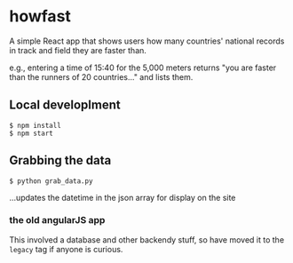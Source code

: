 # howfast

A simple React app that shows users how many countries' national records in track and field they are faster than.

e.g., entering a time of 15:40 for the 5,000 meters returns "you are faster than the runners of 20 countries..." and lists them.

## Local developlment

```
$ npm install
$ npm start
```

## Grabbing the data

```
$ python grab_data.py
```

...updates the datetime in the json array for display on the site


### the old angularJS app

This involved a database and other backendy stuff, so have moved it to the `legacy`
tag if anyone is curious.
